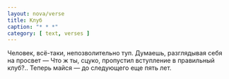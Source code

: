```yaml
---
layout: nova/verse
title: Клуб
caption: "* * *"
category: [ text, verses ]
---
```

Человек, всё-таки, непозволительно туп.
Думаешь, разглядывая себя на просвет —
Что ж ты, сцуко, пропустил вступление в правильный клуб?..
Теперь майся — до следующего еще пять лет.
